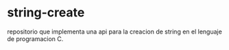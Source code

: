 # string-create
repositorio que implementa una api para la creacion de string en el lenguaje de programacion C.
